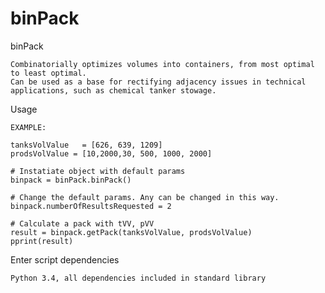 # binPack

binPack 

	Combinatorially optimizes volumes into containers, from most optimal to least optimal.
	Can be used as a base for rectifying adjacency issues in technical applications, such as chemical tanker stowage. 

Usage

	EXAMPLE:

	tanksVolValue   = [626, 639, 1209]
	prodsVolValue = [10,2000,30, 500, 1000, 2000]

	# Instatiate object with default params
	binpack = binPack.binPack()

	# Change the default params. Any can be changed in this way.
	binpack.numberOfResultsRequested = 2

	# Calculate a pack with tVV, pVV
	result = binpack.getPack(tanksVolValue, prodsVolValue)
	pprint(result)

Enter script dependencies

	Python 3.4, all dependencies included in standard library
